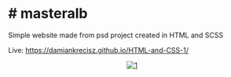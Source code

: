 
# # masteralb 

Simple website made from psd project created in HTML and SCSS

 Live: https://damiankrecisz.github.io/HTML-and-CSS-1/
 
<div align="center">
 <a href="https://ibb.co/2WnqPZ1"><img src="https://i.ibb.co/VJjVDwc/1.png" alt="1" border="0"></a>
</div>

